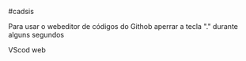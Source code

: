 #cadsis


Para usar o webeditor de códigos do Githob aperrar a tecla "." durante alguns segundos

VScod web
